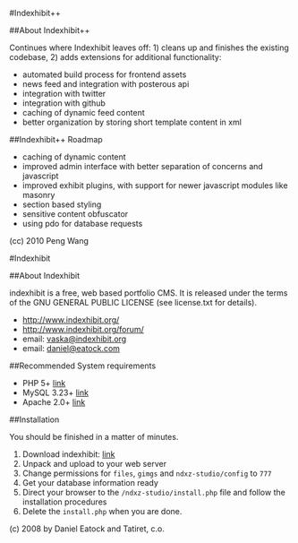 #Indexhibit++

##About Indexhibit++

Continues where Indexhibit leaves off: 1) cleans up and finishes the existing codebase, 2) adds extensions for additional functionality:

*   automated build process for frontend assets
*   news feed and integration with posterous api
*   integration with twitter 
*   integration with github
*   caching of dynamic feed content
*   better organization by storing short template content in xml

##Indexhibit++ Roadmap

*   caching of dynamic content
*   improved admin interface with better separation of concerns and javascript
*   improved exhibit plugins, with support for newer javascript modules like masonry
*   section based styling
*   sensitive content obfuscator
*   using pdo for database requests

(cc) 2010 Peng Wang



#Indexhibit

##About Indexhibit

indexhibit is a free, web based portfolio CMS.
It is released under the terms of the GNU GENERAL PUBLIC LICENSE 
(see license.txt for details).

*   http://www.indexhibit.org/
*   http://www.indexhibit.org/forum/
*   email: vaska@indexhibit.org
*   email: daniel@eatock.com


##Recommended System requirements

*   PHP 5+ [link](http://www.php.net)
*   MySQL 3.23+ [link](http://www.mysql.com/)
*   Apache 2.0+ [link](http://www.apache.org/)


##Installation

You should be finished in a matter of minutes.

1.  Download indexhibit: [link](http://www.indexhibit.org/download/)
2.  Unpack and upload to your web server
3.  Change permissions for `files`, `gimgs` and `ndxz-studio/config` to `777`
4.  Get your database information ready
5.  Direct your browser to the `/ndxz-studio/install.php` file and follow the installation procedures
6.  Delete the `install.php` when you are done.

(c) 2008 by Daniel Eatock and Tatiret, c.o.


